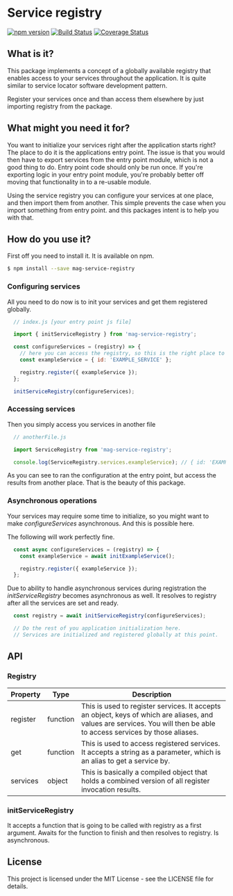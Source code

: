 Service registry
===

[![npm version](https://badge.fury.io/js/mag-service-registry.svg)](https://badge.fury.io/js/mag-service-registry) [![Build Status](https://travis-ci.org/MadAppGang/mag-service-registry.svg?branch=master)](https://travis-ci.org/MadAppGang/mag-service-registry)
[![Coverage Status](https://coveralls.io/repos/github/opf/openproject/badge.svg?branch=dev)](https://coveralls.io/github/opf/openproject?branch=dev)
## What is it?
This package implements a concept of a globally available registry that enables access to your services throughout the application.
It is quite similar to service locator software development pattern.

Register your services once and than access them elsewhere by just importing registry from the package.

## What might you need it for?
You want to initialize your services right after the application starts right? The place to do it is the applications entry point.
The issue is that you would then have to export services from the entry point module, which is not a good thing to do. Entry point code should only be run once. If you're exporting logic in your entry point module, you're probably better off moving that functionality in to a re-usable module.

Using the service registry you can configure your services at one place, and then import them from another. This simple prevents the case when you import something from entry point. and this packages intent is to help you with that.

## How do you use it?
First off you need to install it. It is available on npm.
```bash
$ npm install --save mag-service-registry
```

### Configuring services
All you need to do now is to init your services and get them registered globally.
```javascript
  // index.js [your entry point js file]

  import { initServiceRegistry } from 'mag-service-registry';

  const configureServices = (registry) => {
    // here you can access the registry, so this is the right place to run your services for the first time
    const exampleService = { id: 'EXAMPLE_SERVICE' };

    registry.register({ exampleService });
  };

  initServiceRegistry(configureServices);
```

### Accessing services
Then you simply access you services in another file
```javascript
  // anotherFile.js

  import ServiceRegistry from 'mag-service-registry';

  console.log(ServiceRegistry.services.exampleService); // { id: 'EXAMPLE_SERVICE' }
```

As you can see to ran the configuration at the entry point, but access the results from another place. That is the beauty of this package.

### Asynchronous operations
Your services may require some time to initialize, so you might want to make *configureServices* asynchronous. And this is possible here.

The following will work perfectly fine.
```javascript
  const async configureServices = (registry) => {
    const exampleService = await initExampleService();

    registry.register({ exampleService });
  };
```

Due to ability to handle asynchronous services during registration the *initServiceRegistry* becomes asynchronous as well.
It resolves to registry after all the services are set and ready.

```javascript
  const registry = await initServiceRegistry(configureServices);

  // Do the rest of you application initialization here.
  // Services are initialized and registered globally at this point.
```

## API
### Registry
| Property | Type | Description |
| --- | --- | --- |
| register | function | This is used to register services. It accepts an object, keys of which are aliases, and values are services. You will then be able to access services by those aliases.
| get | function | This is used to access registered services. It accepts a string as a parameter, which is an alias to get a service by.
| services | object | This is basically a compiled object that holds a combined version of all register invocation results.


### initServiceRegistry
It accepts a function that is going to be called with registry as a first argument. Awaits for the function to finish and then resolves to registry. Is asynchronous.

## License
This project is licensed under the MIT License - see the LICENSE file for details.





